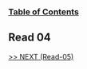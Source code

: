 
### [Table of Contents](https://wondwosentsige.github.io/code-301-reading-notes/Home)

## Read 04




























[>> NEXT (Read-05)](https://wondwosentsige.github.io/code-201-reading-notes/class-05)


